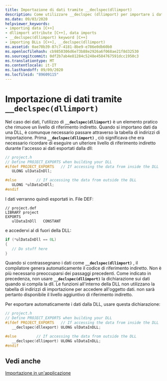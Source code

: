 ```yaml
---
title: Importazione di dati tramite __declspec(dllimport)
description: Come utilizzare __declspec (dllimport) per importare i dati DLL.
ms.date: 09/03/2020
helpviewer_keywords:
- importing data [C++]
- dllimport attribute [C++], data imports
- __declspec(dllimport) keyword [C++]
- importing DLLs [C++], __declspec(dllimport)
ms.assetid: 0ae70b39-87c7-4181-8be9-e786e0db60b0
ms.openlocfilehash: cb9850306d6e73b88e2926a6f068ae21f8d32530
ms.sourcegitcommit: 0df2b7ab4e81284c5248e4584767591dcc1950c3
ms.translationtype: MT
ms.contentlocale: it-IT
ms.lasthandoff: 09/09/2020
ms.locfileid: "89609115"
---
```

# <a name="importing-data-using-__declspecdllimport"></a>Importazione di dati tramite `__declspec(dllimport)`

Nel caso dei dati, l'utilizzo di **`__declspec(dllimport)`** è un elemento pratico che rimuove un livello di riferimento indiretto. Quando si importano dati da una DLL, è comunque necessario passare attraverso la tabella di indirizzi di importazione. Prima **`__declspec(dllimport)`** , ciò significava che era necessario ricordare di eseguire un ulteriore livello di riferimento indiretto durante l'accesso ai dati esportati dalla dll:

```C
// project.h
// Define PROJECT_EXPORTS when building your DLL
#ifdef PROJECT_EXPORTS   // If accessing the data from inside the DLL
   ULONG ulDataInDll;

#else         // If accessing the data from outside the DLL
   ULONG *ulDataInDll;
#endif
```

I dati verranno quindi esportati in. File DEF:

```DEF
// project.def
LIBRARY project
EXPORTS
   ulDataInDll   CONSTANT
```

e accedervi al di fuori della DLL:

```C
if (*ulDataInDll == 0L)
{
   // Do stuff here
}
```

Quando si contrassegnano i dati come **`__declspec(dllimport)`** , il compilatore genera automaticamente il codice di riferimento indiretto. Non è più necessario preoccuparsi dei passaggi precedenti. Come indicato in precedenza, non usare **`__declspec(dllimport)`** la dichiarazione sui dati quando si compila la dll. Le funzioni all'interno della DLL non utilizzano la tabella di indirizzi di importazione per accedere all'oggetto dati. non sarà pertanto disponibile il livello aggiuntivo di riferimento indiretto.

Per esportare automaticamente i dati dalla DLL, usare questa dichiarazione:

```C
// project.h
// Define PROJECT_EXPORTS when building your DLL
#ifdef PROJECT_EXPORTS   // If accessing the data from inside the DLL
   __declspec(dllexport) ULONG ulDataInDLL;

#else         // If accessing the data from outside the DLL
   __declspec(dllimport) ULONG ulDataInDLL;
#endif
```

## <a name="see-also"></a>Vedi anche

[Importazione in un'applicazione](importing-into-an-application.md)
